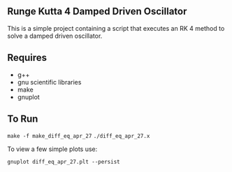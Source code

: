 Runge Kutta 4 Damped Driven Oscillator
--------------------


This is a simple project containing a script that executes an RK 4 method to solve a damped driven oscillator.

## Requires
* g++
* gnu scientific libraries
* make
* gnuplot

## To Run

`make -f make_diff_eq_apr_27`
`./diff_eq_apr_27.x`

To view a few simple plots use:

`gnuplot diff_eq_apr_27.plt --persist`
